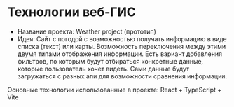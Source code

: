 # Технологии веб-ГИС

- Название проекта: Weather project (прототип)
- Идея: Сайт с погодой с возможностью получать информацию в виде списка (текст) или карты. Возможность переключения между этими двумя типами отображения информации. Есть вариант добавления фильтров, по которым будут отбираться конкретные данные, которые пользователь хочет видеть. Сами данные будут загружаться с разных апи для возможности сравнения информации.

Основные технологии использованные в проекте:
React + TypeScript + Vite



